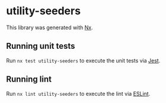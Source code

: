 # utility-seeders

This library was generated with [Nx](https://nx.dev).

## Running unit tests

Run `nx test utility-seeders` to execute the unit tests via [Jest](https://jestjs.io).

## Running lint

Run `nx lint utility-seeders` to execute the lint via [ESLint](https://eslint.org/).
